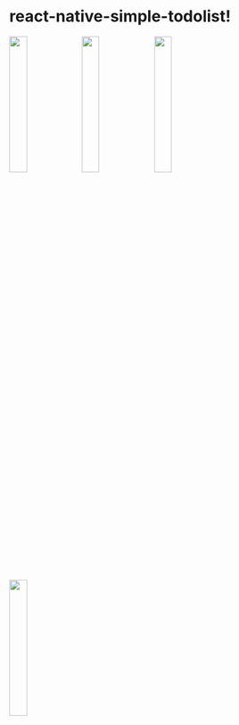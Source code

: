 # react-native-simple-todolist!
<div display="inline">
<img src="https://user-images.githubusercontent.com/29681931/193463691-0f4d1e8d-231e-4534-abb1-acb83c0107b6.png" width=25% height=25%>
<img src="https://user-images.githubusercontent.com/29681931/193463698-1b670cdd-fe7b-4df5-ad27-f6a188160076.png" width=25% height=25%>
<img src="https://user-images.githubusercontent.com/29681931/193463704-ed7e545a-f9c1-4bf0-be67-578ac3e48314.png" width=25% height=25%>
<img src="https://user-images.githubusercontent.com/29681931/193463706-8a9d2f98-c335-45dd-9d3b-531e62e5c3ab.png" width=25% height=25%>
</div>
